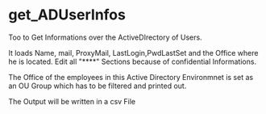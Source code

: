 # get_ADUserInfos
Too to Get Informations over the ActiveDIrectory of Users.

 It loads Name, mail, ProxyMail, LastLogin,PwdLastSet and the Office where he is located. 
 Edit all "****" Sections because of confidential Informations.
 
 The Office of the employees in this Active Directory Environmnet is set as an OU Group which has to be filtered and printed out.

The Output will be written in a csv File
